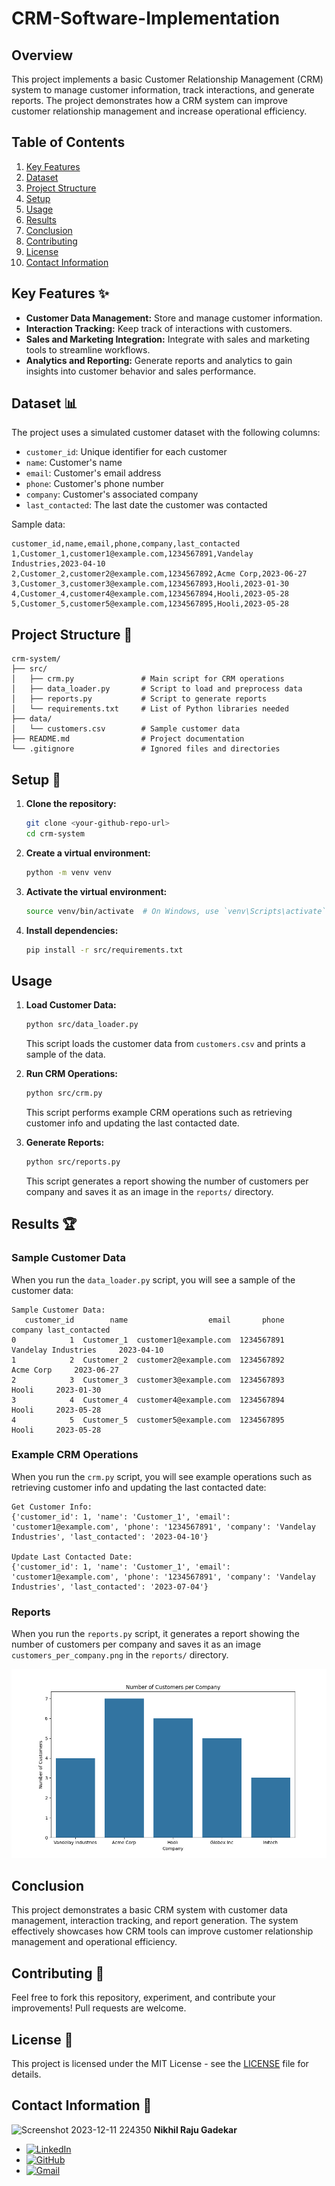 # CRM-Software-Implementation

## Overview
This project implements a basic Customer Relationship Management (CRM) system to manage customer information, track interactions, and generate reports. The project demonstrates how a CRM system can improve customer relationship management and increase operational efficiency.

## Table of Contents

1. [Key Features](#key-features)
2. [Dataset](#dataset)
3. [Project Structure](#project-structure)
4. [Setup](#setup)
5. [Usage](#usage)
6. [Results](#results)
7. [Conclusion](#conclusion)
8. [Contributing](#contributing)
9. [License](#license)
10. [Contact Information](#contact-information)

## Key Features ✨

- **Customer Data Management:** Store and manage customer information.
- **Interaction Tracking:** Keep track of interactions with customers.
- **Sales and Marketing Integration:** Integrate with sales and marketing tools to streamline workflows.
- **Analytics and Reporting:** Generate reports and analytics to gain insights into customer behavior and sales performance.

## Dataset 📊

The project uses a simulated customer dataset with the following columns:
- `customer_id`: Unique identifier for each customer
- `name`: Customer's name
- `email`: Customer's email address
- `phone`: Customer's phone number
- `company`: Customer's associated company
- `last_contacted`: The last date the customer was contacted

Sample data:
```csv
customer_id,name,email,phone,company,last_contacted
1,Customer_1,customer1@example.com,1234567891,Vandelay Industries,2023-04-10
2,Customer_2,customer2@example.com,1234567892,Acme Corp,2023-06-27
3,Customer_3,customer3@example.com,1234567893,Hooli,2023-01-30
4,Customer_4,customer4@example.com,1234567894,Hooli,2023-05-28
5,Customer_5,customer5@example.com,1234567895,Hooli,2023-05-28
```

## Project Structure 📂

```
crm-system/
├── src/
│   ├── crm.py               # Main script for CRM operations
│   ├── data_loader.py       # Script to load and preprocess data
│   ├── reports.py           # Script to generate reports
│   └── requirements.txt     # List of Python libraries needed
├── data/
│   └── customers.csv        # Sample customer data
├── README.md                # Project documentation
└── .gitignore               # Ignored files and directories
```

## Setup 🚀

1. **Clone the repository:** 
   ```sh
   git clone <your-github-repo-url>
   cd crm-system
   ```
2. **Create a virtual environment:** 
   ```sh
   python -m venv venv
   ```
3. **Activate the virtual environment:**
   ```sh
   source venv/bin/activate  # On Windows, use `venv\Scripts\activate`
   ```
4. **Install dependencies:**
   ```sh
   pip install -r src/requirements.txt
   ```

## Usage

1. **Load Customer Data:**
   ```sh
   python src/data_loader.py
   ```
   This script loads the customer data from `customers.csv` and prints a sample of the data.

2. **Run CRM Operations:**
   ```sh
   python src/crm.py
   ```
   This script performs example CRM operations such as retrieving customer info and updating the last contacted date.

3. **Generate Reports:**
   ```sh
   python src/reports.py
   ```
   This script generates a report showing the number of customers per company and saves it as an image in the `reports/` directory.

## Results 🏆

### Sample Customer Data
When you run the `data_loader.py` script, you will see a sample of the customer data:
```
Sample Customer Data:
   customer_id        name                  email       phone              company last_contacted
0            1  Customer_1  customer1@example.com  1234567891  Vandelay Industries     2023-04-10
1            2  Customer_2  customer2@example.com  1234567892            Acme Corp     2023-06-27
2            3  Customer_3  customer3@example.com  1234567893                Hooli     2023-01-30
3            4  Customer_4  customer4@example.com  1234567894                Hooli     2023-05-28
4            5  Customer_5  customer5@example.com  1234567895                Hooli     2023-05-28
```

### Example CRM Operations
When you run the `crm.py` script, you will see example operations such as retrieving customer info and updating the last contacted date:
```
Get Customer Info:
{'customer_id': 1, 'name': 'Customer_1', 'email': 'customer1@example.com', 'phone': '1234567891', 'company': 'Vandelay Industries', 'last_contacted': '2023-04-10'}

Update Last Contacted Date:
{'customer_id': 1, 'name': 'Customer_1', 'email': 'customer1@example.com', 'phone': '1234567891', 'company': 'Vandelay Industries', 'last_contacted': '2023-07-04'}
```

### Reports
When you run the `reports.py` script, it generates a report showing the number of customers per company and saves it as an image `customers_per_company.png` in the `reports/` directory.

![Customers per Company](https://raw.githubusercontent.com/Nick9695/CRM-Software-Implementation/main/customers_per_company.png)

## Conclusion

This project demonstrates a basic CRM system with customer data management, interaction tracking, and report generation. The system effectively showcases how CRM tools can improve customer relationship management and operational efficiency.

## Contributing 🤝

Feel free to fork this repository, experiment, and contribute your improvements! Pull requests are welcome.

## License 📜

This project is licensed under the MIT License - see the [LICENSE](LICENSE) file for details.

## Contact Information 📧
![Screenshot 2023-12-11 224350](https://github.com/Nick9695/Personality-Quiz-Assignment/assets/148968130/3c82c2b7-876d-447d-b149-dcd2fddedf23)
**Nikhil Raju Gadekar**


- [![LinkedIn](https://img.shields.io/badge/LinkedIn-0A66C2?style=for-the-badge&logo=linkedin&logoColor=white)](www.linkedin.com/in/nikhil-gadekar-1951a8245)
- [![GitHub](https://img.shields.io/badge/GitHub-100000?style=for-the-badge&logo=github&logoColor=white)](https://github.com/Nick9695)
- [![Gmail](https://img.shields.io/badge/Gmail-D14836?style=for-the-badge&logo=gmail&logoColor=white)](mailto:gernikhilgadekar@gmail.com)
```
